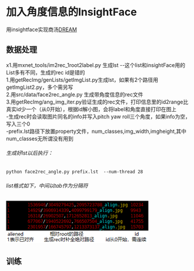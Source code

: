 
# 加入角度信息的InsightFace

用insightface实现商汤[DREAM](https://github.com/penincillin/DREAM/)  

## 数据处理  
x1.用mxnet_tools/im2rec_1root2label.py 生成lst  --这个list和insightFace用的List多有不同，生成的rec id是错的  
1.用getRecImg/genLists/getImgList.py生成lst，如果有2个路径用getImgList2.py，多个需另写  
2.用src/data/face2rec_angle.py 生成带角度信息的rec文件  
3.用getRecImg/ang_img_iter.py验证生成的rec文件，打印信息里的id2range比真实id少一个（从0开始），根据id解小图，会将label和角度直接打印在图上  
-生成rec时会读取图片同名的info并写入pitch yaw roll三个角度，如果info为空，写入三个0  
-prefix.lst路径下放置property文件，num_classes,img_width,imgheight,其中num_classes无所谓没有用到
###### 生成好lst以后执行：
    python face2rec_angle.py prefix.lst  --num-thread 28
###### list格式如下，中间以tab作为分隔符  
![](deploy/lst格式.png)  

## 训练  
